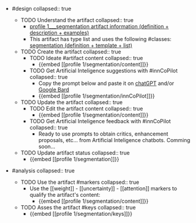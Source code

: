 
- #design
   collapsed:: true
  - TODO Understand the artifact
    collapsed:: true
    - [profile 1___segmentation artifact information (definition + description + examples)](https://go.innbok.com/#/page/innBoK%2Fprofile-%28id%29%2Fsegmentation%2Finfo)
    - This artifact has type list and uses the following #classes: [segmentation (definition + template + list)](https://go.innbok.com/#/page/innBoK%2Fclass%2Fsegmentation)
  - TODO Create the artifact
     collapsed:: true
    - TODO Ideate #artifact content
      collapsed:: true
      - {{embed [[profile 1/segmentation/content]]}}
    - TODO Get Artificial Inteligence suggestions with #innCoPilot
      collapsed:: true
      - Copy the prompt below and paste it on [chatGPT](https://chat.openai.com) and/or [Google Bard](https://bard.google.com/chat)
      - {{embed [[profile 1/segmentation/innCoPilot]]}}
  - TODO Update the artifact
    collapsed:: true
    - TODO Edit the artifact content
     collapsed:: true
      - {{embed [[profile 1/segmentation/content]]}}
    - TODO Get Artificial Inteligence feedback with #innCoPilot
      collapsed:: true
      - Ready to use prompts to obtain critics, enhancement proposals, etc... from Artificial Inteligence chatbots. Comming soon...
  - TODO Update artifact status
    collapsed:: true
    - {{embed [[profile 1/segmentation]]}}


- #analysis
  collapsed:: true
  - TODO Use the artifact #markers
    collapsed:: true
    - Use the [[weight]] - [[uncertainty]] - [[attention]] markers to qualify the artifact's content:
      - {{embed [[profile 1/segmentation/content]]}}
  - TODO Asses the artifact #keys
    collapsed:: true
    - {{embed [[profile 1/segmentation/keys]]}}



